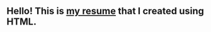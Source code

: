 <h2>Hello! This is <a href="https://yanastepanova.netlify.app/">my resume</a> that I created using HTML.</h2>
